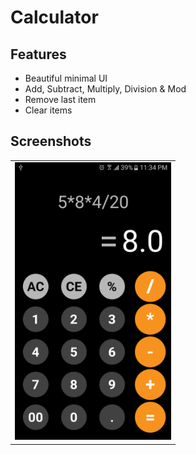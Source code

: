 # Calculator

## Features

- Beautiful minimal UI
- Add, Subtract, Multiply, Division & Mod
- Remove last item
- Clear items

## Screenshots

<table>

  <tr> 
    <td> <img width="250px" src="screenshots/home.png">  </td>
  </tr>

</table>